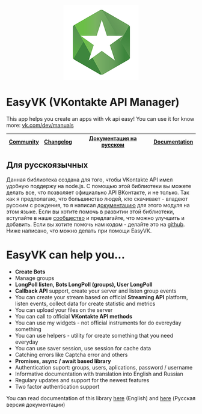 

<p align="center">
  <img alt="EasyVK logo" title="EasyVK can help you create applications on VKontakte API easy!" src="src/logo_200.png"/>
</p>

# EasyVK (VKontakte API Manager)

This app helps you create an apps with vk api easy!
You can use it for know more: [vk.com/dev/manuals](https://vk.com/dev/manuals/)

| [Community](https://vk.com/club162208999) | [Changelog](https://github.com/ciricc/easyvk/tree/master/CHANGELOG.md) | [Документация на русском](https://ciricc.github.io/) | [Documentation](https://ciricc.github.io/en_index.html) |
| ------------------------------------------| ---------------------------------------------|-------------|----------|

## Для русскоязычных

Данная библиотека создана для того, чтобы VKontakte API имел удобную поддержу на node.js.
С помощью этой библиотеки вы можете делать все, что позволяет официально API ВКонтакте, и не только.
Так как я предполагаю, что большинство людей, кто скачивает - владеют русским с рождения, то я написал [документацию](https://ciricc.github.io/) для этого модуля на этом языке. 
Если вы хотите помочь в развитии этой библиотеки, вступайте в наше [сообщество](https://vk.com/club162208999) и предлагайте, что можно улучшить и добавить. 
Если вы хотите помочь нам кодом - делайте это на [github](https://github.com/ciricc/easyvk).
Ниже написано, что можно делать при помощи EasyVK.

# EasyVK can help you...

* <b>Create Bots</b>
* Manage groups
* <b>LongPoll listen, Bots LongPoll (groups), User LongPoll</b>
* <b>Callback API</b> support, create your server and listen group events
* You can create your stream based on official <b>Streaming API</b> platform,
  listen events, collect data for create statistic and metrics
* You can upload your files on the server
* You can call to  official <b>VKontakte API methods</b>
* You can use my widgets - not official instruments for do evereyday something
* You can use helpers - utility for create something that you need everyday 
* You can use saver session, use session for cache data
* Catching errors like Captcha error and others
* <b>Promises, async / await based library</b>
* Authentication suport: groups, users, aplications, password / username
* Informative documentation with translation into English and Russian
* Regulary updates and support for the newest features
* Two factor authentication support


You can read documentation of this library <a href="https://ciricc.github.io/en_index.html">here</a> (English) and <a href="https://ciricc.github.io/">here</a> (Русская версия документации)